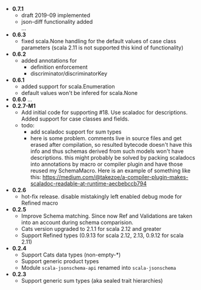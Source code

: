 - **0.7.1**
  - draft 2019-09 implemented
  - json-diff functionality added  
  ...
- **0.6.3**
  - fixed scala.None handling for the default values of case class parameters (scala 2.11 is not supported this kind of functionality)
- **0.6.2**
  - added annotations for
    - definition enforcement
    - discriminator/discriminatorKey  
- **0.6.1**
  - added support for scala.Enumeration
  - default values won't be infered for scala.None
- **0.6.0**
  ...
- **0.2.7-M1**
  - Add initial code for supporting #18. Use scaladoc for descriptions. 
    Added support for case classes and fields.
  - todo:
    - add scaladoc support for sum types
    - here is some problem. comments live in source files and get erased after compilation, so resulted bytecode 
      doesn't have this info and thus schemas derived from such models won't have descriptions.
      this might probably be solved by packing scaladocs into annotations by macro or compiler plugin and
      have those reused my SchemaMacro. Here is an example of something like this: 
      https://medium.com/@takezoe/a-compiler-plugin-makes-scaladoc-readable-at-runtime-aecbebccb794 
- **0.2.6**
  - hot-fix release. disable mistakingly left enabled debug mode for Refined macro
- **0.2.5**
  - Improve Schema matching. 
    Since now Ref and Validations are taken into an account during schema comparision.
  - Cats version upgraded to 2.1.1 for scala 2.12 and greater  
  - Support Refined types (0.9.13 for scala 2.12, 2.13, 0.9.12 for scala 2.11) 
- **0.2.4**
  - Support Cats data types (non-empty-*)
  - Support generic product types
  - Module `scala-jsonschema-api` renamed into `scala-jsonschema`
- **0.2.3**
  - Support generic sum types (aka sealed trait hierarchies)
  